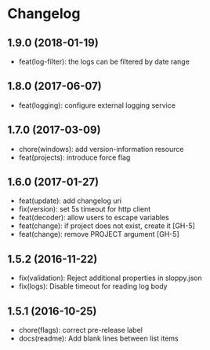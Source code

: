 # Changelog

## 1.9.0 (2018-01-19)
+ feat(log-filter): the logs can be filtered by date range

## 1.8.0 (2017-06-07)
+ feat(logging): configure external logging service

## 1.7.0 (2017-03-09)
+ chore(windows): add version-information resource
+ feat(projects): introduce force flag

## 1.6.0 (2017-01-27)
+ feat(update): add changelog uri
+ fix(version): set 5s timeout for http client
+ feat(decoder): allow users to escape variables
+ feat(change): if project does not exist, create it [GH-5]
+ feat(change): remove PROJECT argument [GH-5]

## 1.5.2 (2016-11-22)
+ fix(validation): Reject additional properties in sloppy.json
+ fix(logs): Disable timeout for reading log body

## 1.5.1 (2016-10-25)
+ chore(flags): correct pre-release label
+ docs(readme): Add blank lines between list items
